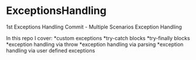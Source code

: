 # ExceptionsHandling
1st Exceptions Handling Commit - Multiple Scenarios Exception Handling  

In this repo I cover:
 *custom exceptions 
 *try-catch blocks
 *try-finally blocks
 *exception handling via throw
 *exception handling via parsing
 *exception handling via user defined exceptions
